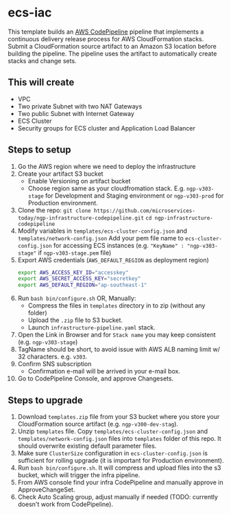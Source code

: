 # ecs-iac

This template builds an [AWS CodePipeline](https://aws.amazon.com/codepipeline/)
pipeline that implements a continuous delivery release process for AWS CloudFormation stacks.
Submit a CloudFormation source artifact to an Amazon S3 location before building the pipeline.
The pipeline uses the artifact to automatically create stacks and change sets.

## This will create

- VPC
- Two private Subnet with two NAT Gateways
- Two public Subnet with Internet Gateway
- ECS Cluster
- Security groups for ECS cluster and Application Load Balancer

## Steps to setup

1. Go the AWS region where we need to deploy the infrastructure
1. Create your artifact S3 bucket
    - Enable Versioning on artifact bucket
    - Choose region same as your cloudfromation stack. E.g. `ngp-v303-stage` for Development and Staging environment or `ngp-v303-prod` for Production environment.
1. Clone the repo:
   `git clone https://github.com/microservices-today/ngp-infrastructure-codepipeline.git`
   `cd ngp-infrastructure-codepipeline`
1. Modify variables in `templates/ecs-cluster-config.json` and `templates/network-config.json`
   Add your pem file name to `ecs-cluster-config.json` for accessing ECS instances (e.g. `"KeyName" : "ngp-v303-stage"` if `ngp-v303-stage.pem` file)
1. Export AWS credentials (`AWS_DEFAULT_REGION` as deployment region)
    ```bash
    export AWS_ACCESS_KEY_ID="accesskey"
    export AWS_SECRET_ACCESS_KEY="secretkey"
    export AWS_DEFAULT_REGION="ap-southeast-1"
    ```
1. Run `bash bin/configure.sh`
   OR, Manually:
   - Compress the files in `templates` directory in to zip (without any folder)
   - Upload the `.zip` file to S3 bucket.
   - Launch `infrastructure-pipeline.yaml` stack.
1. Open the Link in Browser and for `Stack name` you may keep consistent (e.g. `ngp-v303-stage`)
1. TagName should be short, to avoid issue with AWS ALB naming limit w/ 32 characters. e.g. `v303`.
1. Confirm SNS subscription
    - Confirmation e-mail will be arrived in your e-mail box.
1. Go to CodePipeline Console, and approve Changesets.

## Steps to upgrade
1. Download `templates.zip` file from your S3 bucket where you store your CloudFormation source artifact (e.g. `ngp-v300-dev-stag`).
1. Unzip `templates` file. Copy `templates/ecs-cluster-config.json` and `templates/network-config.json` files into `templates` folder of this repo. It should overwrite existing default parameter files.
1. Make sure `ClusterSize` configuration in `ecs-cluster-config.json` is sufficient for rolling upgrade (it is important for Production environment).
1. Run `bash bin/configure.sh`. It will compress and upload files into the s3 bucket, which will trigger the infra pipeline.
1. From AWS console find your infra CodePipeline and manually approve in ApproveChangeSet.
1. Check Auto Scaling group, adjust manually if needed (TODO: currently doesn't work from CodePipeline).
